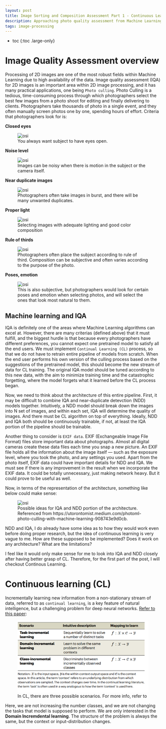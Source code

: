 ```yaml
---
layout: post
title: Image Sorting and Composition Assessment Part 1 - Continuous Learning
description: Approaching photo quality assessment from Machine Learning point of view
tags: image-processing
---
```


* toc
{:toc .large-only}

# Image Quality Assessment overview

Processing of 2D images are one of the most robust fields within Machine Learning due to high availability of the data. Image quality assessment (IQA) for 2D images is an important area within 2D image processing, and it has many practical applications, one being `Photo culling`. Photo Culling is a tedious, time-consuming process through which photographers select the best few images from a photo shoot for editing and finally delivering to clients. Photographers take thousands of photo in a single event, and they often manually screen photos one by one, spending hours of effort. Criteria that photographers look for is:

**Closed eyes**

<figure>
<img src="https://miro.medium.com/v2/resize:fit:640/format:webp/1*D4KatRb8F0m34qcZWjLDYw.png" alt="osi">
<figcaption>You always want subject to have eyes open.
</figcaption>
</figure>


**Noise level**

<figure>
<img src="https://miro.medium.com/v2/resize:fit:640/format:webp/1*bHAjD5ohBnA0-g7QZyg_PA.png" alt="osi">
<figcaption>Images can be noisy when there is motion in the subject or the camera itself. 
</figcaption>
</figure>


**Near duplicate images**

<figure>
<img src="https://miro.medium.com/v2/resize:fit:720/format:webp/1*Hk7xrHkIYW2bFw92NlbEMw.png" alt="osi">
<figcaption>Photographers often take images in burst, and there will be many unwanted duplicates.
</figcaption>
</figure>


**Proper light**

<figure>
<img src="https://miro.medium.com/v2/resize:fit:720/format:webp/1*WNNdcPwpXLcPauRcNQMYvQ.png" alt="osi">
<figcaption>Selecting images with adequate lighting and good color composition
</figcaption>
</figure>


**Rule of thirds**

<figure>
<img src="https://miro.medium.com/v2/resize:fit:640/format:webp/1*phGl2asutfUrJqzUON4Hdw.png" alt="osi">
<figcaption>Photographers often place the subject according to rule of third. Composition can be subjective and often varies according to the purpose of the photo.
</figcaption>
</figure>


**Poses, emotion**

<figure>
<img src="https://miro.medium.com/v2/resize:fit:720/format:webp/1*Z3sm_o_gblzISnU_eegUyQ.png" alt="osi">
<figcaption>This is also subjective, but photographers would look for certain poses and emotion when selecting photos, and will select the ones that look most natural to them. </figcaption>
</figure>


## Machine learning and IQA

IQA is definitely one of the areas where Machine Learning algorithms can excel at. However, there are many criterias (defined above) that it must fulfill, and the biggest hurdle is that because every photographers have different preferences, you cannot expect one pretrained model to satisfy all the end users. We must implement `Continual Learning (CL)` process, so that we do not have to retrain entire pipeline of models from scratch. When the end user performs his own version of the culling process based on the suggestions of the pretrained model, this should become the new stream of data for CL training. The original IQA model should be tuned according to this new data, with the aim to minimize training time and the catastrophic forgetting, where the model forgets what it learned before the CL process began.     

Now, we need to think about the architecture of this entire pipeline. First, it may be difficult to combine IQA and near-duplicate detevction (NDD) models together. Intuitively, a NDD model should break down the images into N set of images, and within each set, IQA will determine the quality of images. And there must be CL algorithm on top of everything. Ideally, NDD and IQA both should be continuously trainable, if not, at least the IQA portion of the pipeline should be trainable.  

Another thing to consider is `EXIF data`. EXIF (Exchangeable Image File Format) files store important data about photographs. Almost all digital cameras create these data files each time you snap a new picture. An EXIF file holds all the information about the image itself — such as the exposure level, where you took the photo, and any settings you used. Apart from the photo itself, EXIF data could have important details for NDD and IQA. We must see if there is any improvement in the result when we incorporate the EXIF data. It could be totally unnecessary, just making network heavy. But it could prove to be useful as well. 

Now, in terms of the representation of the architecture, something like below could make sense:

<figure>
<img src="https://miro.medium.com/v2/resize:fit:640/format:webp/1*HSd_CLq1VB9PepYF_hoshw.png" alt="osi">
<figcaption> Possible ideas for IQA and NDD portion of the architecture. Referenced from https://utorontomist.medium.com/photoml-photo-culling-with-machine-learning-908743e9d0cb. </figcaption>
</figure>

NDD and IQA, I do already have some idea as to how they would work even before doing proper research, but the idea of continuous learning is very vague to me. How are these supposed to be implemented? Does it work on any architecture? What are the limitations? 

I feel like it would only make sense for me to look into IQA and NDD closely after having better grasp of CL. Therefore, for the first part of the post, I will checkout Continous Learning. 


# Continuous learning (CL)

Incrementally learning new information from a non-stationary stream of data, referred to as `continual learning`, is a key feature of natural intelligence, but a challenging problem for deep neural networks. [Refer to this paper](https://www.nature.com/articles/s42256-022-00568-3):


<figure>
<img src="assets/img/2023-06-25/scenarios.png" alt="osi">
<figcaption> In CL, there are three possible scenarios. For more info, refer to </figcaption>
</figure>

Here, we are not increasing the number classes, and we are not changing the tasks that model is supposed to perform. We are only interested in the **Domain Incremdental learning**. The structure of the problem is always the same, but the context or input-distribution changes. 


